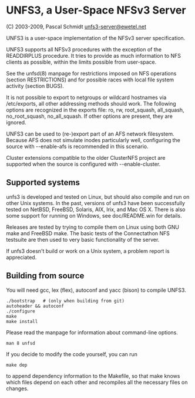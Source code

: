# UNFS3, a User-Space NFSv3 Server

(C) 2003-2009, Pascal Schmidt <unfs3-server@ewetel.net>

UNFS3 is a user-space implementation of the NFSv3 server
specification.

UNFS3 supports all NFSv3 procedures with the exception of the
READDIRPLUS procedure. It tries to provide as much information
to NFS clients as possible, within the limits possible from
user-space.

See the unfsd(8) manpage for restrictions imposed on NFS
operations (section RESTRICTIONS) and for possible races
with local file system activity (section BUGS).

It is not possible to export to netgroups or wildcard hostnames
via /etc/exports, all other addressing methods should work. The
following options are recognized in the exports file: ro, rw,
root_squash, all_squash, no_root_squash, no_all_squash. If
other options are present, they are ignored.

UNFS3 can be used to (re-)export part of an AFS network filesystem.
Because AFS does not simulate inodes particularly well, configuring the
source with --enable-afs is recommended in this scenario.

Cluster extensions compatible to the older ClusterNFS project
are supported when the source is configured with --enable-cluster.

## Supported systems

unfs3 is developed and tested on Linux, but should also compile
and run on other Unix systems. In the past, versions of unfs3
have been successfully tested on NetBSD, FreeBSD, Solaris, AIX,
Irix, and Mac OS X. There is also some support for running on
Windows, see doc/README.win for details.

Releases are tested by trying to compile them on Linux using both
GNU make and FreeBSD make. The basic tests of the Connectathon
NFS testsuite are then used to very basic functionality of the
server.

If unfs3 doesn't build or work on a Unix system, a problem
report is appreciated.

## Building from source

You will need gcc, lex (flex), autoconf and yacc (bison) to compile UNFS3.

    ./bootstrap   # (only when building from git)
    autoheader && autoconf
    ./configure
    make
    make install

Please read the manpage for information about command-line
options.

    man 8 unfsd

If you decide to modify the code yourself, you can run

    make dep

to append dependency information to the Makefile, so that make
knows which files depend on each other and recompiles all the
necessary files on changes.
